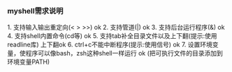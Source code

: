 <h3>myshell需求说明</h3>
1. 支持输入输出重定向(< > >>)    ok
2. 支持管道(|)				    ok
3. 支持后台运行程序(&)            ok
4. 支持shell内置命令(cd等)         ok
5. 支持tab补全目录文件以及上下翻(提示:使用readline库)  上下翻ok
6. ctrl+c不能中断程序(提示:使用信号)   ok
7. 设置环境变量，使程序可以像bash，zsh这种shell一样运行 ok
    (把可执行文件的目录添加到环境变量PATH)
